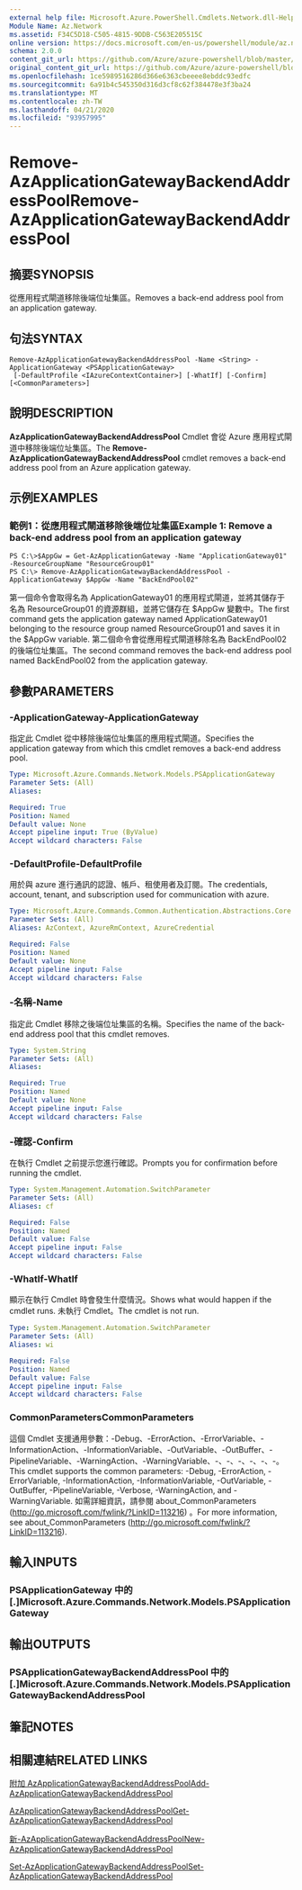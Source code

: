 ```yaml
---
external help file: Microsoft.Azure.PowerShell.Cmdlets.Network.dll-Help.xml
Module Name: Az.Network
ms.assetid: F34C5D18-C505-4815-9DDB-C563E205515C
online version: https://docs.microsoft.com/en-us/powershell/module/az.network/remove-azapplicationgatewaybackendaddresspool
schema: 2.0.0
content_git_url: https://github.com/Azure/azure-powershell/blob/master/src/Network/Network/help/Remove-AzApplicationGatewayBackendAddressPool.md
original_content_git_url: https://github.com/Azure/azure-powershell/blob/master/src/Network/Network/help/Remove-AzApplicationGatewayBackendAddressPool.md
ms.openlocfilehash: 1ce5989516286d366e6363cbeeee8ebddc93edfc
ms.sourcegitcommit: 6a91b4c545350d316d3cf8c62f384478e3f3ba24
ms.translationtype: MT
ms.contentlocale: zh-TW
ms.lasthandoff: 04/21/2020
ms.locfileid: "93957995"
---
```

# <span data-ttu-id="e0ff4-101">Remove-AzApplicationGatewayBackendAddressPool</span><span class="sxs-lookup"><span data-stu-id="e0ff4-101">Remove-AzApplicationGatewayBackendAddressPool</span></span>

## <span data-ttu-id="e0ff4-102">摘要</span><span class="sxs-lookup"><span data-stu-id="e0ff4-102">SYNOPSIS</span></span>
<span data-ttu-id="e0ff4-103">從應用程式閘道移除後端位址集區。</span><span class="sxs-lookup"><span data-stu-id="e0ff4-103">Removes a back-end address pool from an application gateway.</span></span>

## <span data-ttu-id="e0ff4-104">句法</span><span class="sxs-lookup"><span data-stu-id="e0ff4-104">SYNTAX</span></span>

```
Remove-AzApplicationGatewayBackendAddressPool -Name <String> -ApplicationGateway <PSApplicationGateway>
 [-DefaultProfile <IAzureContextContainer>] [-WhatIf] [-Confirm] [<CommonParameters>]
```

## <span data-ttu-id="e0ff4-105">說明</span><span class="sxs-lookup"><span data-stu-id="e0ff4-105">DESCRIPTION</span></span>
<span data-ttu-id="e0ff4-106">**AzApplicationGatewayBackendAddressPool** Cmdlet 會從 Azure 應用程式閘道中移除後端位址集區。</span><span class="sxs-lookup"><span data-stu-id="e0ff4-106">The **Remove-AzApplicationGatewayBackendAddressPool** cmdlet removes a back-end address pool from an Azure application gateway.</span></span>

## <span data-ttu-id="e0ff4-107">示例</span><span class="sxs-lookup"><span data-stu-id="e0ff4-107">EXAMPLES</span></span>

### <span data-ttu-id="e0ff4-108">範例1：從應用程式閘道移除後端位址集區</span><span class="sxs-lookup"><span data-stu-id="e0ff4-108">Example 1: Remove a back-end address pool from an application gateway</span></span>
```
PS C:\>$AppGw = Get-AzApplicationGateway -Name "ApplicationGateway01" -ResourceGroupName "ResourceGroup01"
PS C:\> Remove-AzApplicationGatewayBackendAddressPool -ApplicationGateway $AppGw -Name "BackEndPool02"
```

<span data-ttu-id="e0ff4-109">第一個命令會取得名為 ApplicationGateway01 的應用程式閘道，並將其儲存于名為 ResourceGroup01 的資源群組，並將它儲存在 $AppGw 變數中。</span><span class="sxs-lookup"><span data-stu-id="e0ff4-109">The first command gets the application gateway named ApplicationGateway01 belonging to the resource group named ResourceGroup01 and saves it in the $AppGw variable.</span></span>
<span data-ttu-id="e0ff4-110">第二個命令會從應用程式閘道移除名為 BackEndPool02 的後端位址集區。</span><span class="sxs-lookup"><span data-stu-id="e0ff4-110">The second command removes the back-end address pool named BackEndPool02 from the application gateway.</span></span>

## <span data-ttu-id="e0ff4-111">參數</span><span class="sxs-lookup"><span data-stu-id="e0ff4-111">PARAMETERS</span></span>

### <span data-ttu-id="e0ff4-112">-ApplicationGateway</span><span class="sxs-lookup"><span data-stu-id="e0ff4-112">-ApplicationGateway</span></span>
<span data-ttu-id="e0ff4-113">指定此 Cmdlet 從中移除後端位址集區的應用程式閘道。</span><span class="sxs-lookup"><span data-stu-id="e0ff4-113">Specifies the application gateway from which this cmdlet removes a back-end address pool.</span></span>

```yaml
Type: Microsoft.Azure.Commands.Network.Models.PSApplicationGateway
Parameter Sets: (All)
Aliases:

Required: True
Position: Named
Default value: None
Accept pipeline input: True (ByValue)
Accept wildcard characters: False
```

### <span data-ttu-id="e0ff4-114">-DefaultProfile</span><span class="sxs-lookup"><span data-stu-id="e0ff4-114">-DefaultProfile</span></span>
<span data-ttu-id="e0ff4-115">用於與 azure 進行通訊的認證、帳戶、租使用者及訂閱。</span><span class="sxs-lookup"><span data-stu-id="e0ff4-115">The credentials, account, tenant, and subscription used for communication with azure.</span></span>

```yaml
Type: Microsoft.Azure.Commands.Common.Authentication.Abstractions.Core.IAzureContextContainer
Parameter Sets: (All)
Aliases: AzContext, AzureRmContext, AzureCredential

Required: False
Position: Named
Default value: None
Accept pipeline input: False
Accept wildcard characters: False
```

### <span data-ttu-id="e0ff4-116">-名稱</span><span class="sxs-lookup"><span data-stu-id="e0ff4-116">-Name</span></span>
<span data-ttu-id="e0ff4-117">指定此 Cmdlet 移除之後端位址集區的名稱。</span><span class="sxs-lookup"><span data-stu-id="e0ff4-117">Specifies the name of the back-end address pool that this cmdlet removes.</span></span>

```yaml
Type: System.String
Parameter Sets: (All)
Aliases:

Required: True
Position: Named
Default value: None
Accept pipeline input: False
Accept wildcard characters: False
```

### <span data-ttu-id="e0ff4-118">-確認</span><span class="sxs-lookup"><span data-stu-id="e0ff4-118">-Confirm</span></span>
<span data-ttu-id="e0ff4-119">在執行 Cmdlet 之前提示您進行確認。</span><span class="sxs-lookup"><span data-stu-id="e0ff4-119">Prompts you for confirmation before running the cmdlet.</span></span>

```yaml
Type: System.Management.Automation.SwitchParameter
Parameter Sets: (All)
Aliases: cf

Required: False
Position: Named
Default value: False
Accept pipeline input: False
Accept wildcard characters: False
```

### <span data-ttu-id="e0ff4-120">-WhatIf</span><span class="sxs-lookup"><span data-stu-id="e0ff4-120">-WhatIf</span></span>
<span data-ttu-id="e0ff4-121">顯示在執行 Cmdlet 時會發生什麼情況。</span><span class="sxs-lookup"><span data-stu-id="e0ff4-121">Shows what would happen if the cmdlet runs.</span></span>
<span data-ttu-id="e0ff4-122">未執行 Cmdlet。</span><span class="sxs-lookup"><span data-stu-id="e0ff4-122">The cmdlet is not run.</span></span>

```yaml
Type: System.Management.Automation.SwitchParameter
Parameter Sets: (All)
Aliases: wi

Required: False
Position: Named
Default value: False
Accept pipeline input: False
Accept wildcard characters: False
```

### <span data-ttu-id="e0ff4-123">CommonParameters</span><span class="sxs-lookup"><span data-stu-id="e0ff4-123">CommonParameters</span></span>
<span data-ttu-id="e0ff4-124">這個 Cmdlet 支援通用參數：-Debug、-ErrorAction、-ErrorVariable、-InformationAction、-InformationVariable、-OutVariable、-OutBuffer、-PipelineVariable、-WarningAction、-WarningVariable、-、-、-、-、-、-。</span><span class="sxs-lookup"><span data-stu-id="e0ff4-124">This cmdlet supports the common parameters: -Debug, -ErrorAction, -ErrorVariable, -InformationAction, -InformationVariable, -OutVariable, -OutBuffer, -PipelineVariable, -Verbose, -WarningAction, and -WarningVariable.</span></span> <span data-ttu-id="e0ff4-125">如需詳細資訊，請參閱 about_CommonParameters (http://go.microsoft.com/fwlink/?LinkID=113216) 。</span><span class="sxs-lookup"><span data-stu-id="e0ff4-125">For more information, see about_CommonParameters (http://go.microsoft.com/fwlink/?LinkID=113216).</span></span>

## <span data-ttu-id="e0ff4-126">輸入</span><span class="sxs-lookup"><span data-stu-id="e0ff4-126">INPUTS</span></span>

### <span data-ttu-id="e0ff4-127">PSApplicationGateway 中的 [.]</span><span class="sxs-lookup"><span data-stu-id="e0ff4-127">Microsoft.Azure.Commands.Network.Models.PSApplicationGateway</span></span>

## <span data-ttu-id="e0ff4-128">輸出</span><span class="sxs-lookup"><span data-stu-id="e0ff4-128">OUTPUTS</span></span>

### <span data-ttu-id="e0ff4-129">PSApplicationGatewayBackendAddressPool 中的 [.]</span><span class="sxs-lookup"><span data-stu-id="e0ff4-129">Microsoft.Azure.Commands.Network.Models.PSApplicationGatewayBackendAddressPool</span></span>

## <span data-ttu-id="e0ff4-130">筆記</span><span class="sxs-lookup"><span data-stu-id="e0ff4-130">NOTES</span></span>

## <span data-ttu-id="e0ff4-131">相關連結</span><span class="sxs-lookup"><span data-stu-id="e0ff4-131">RELATED LINKS</span></span>

[<span data-ttu-id="e0ff4-132">附加 AzApplicationGatewayBackendAddressPool</span><span class="sxs-lookup"><span data-stu-id="e0ff4-132">Add-AzApplicationGatewayBackendAddressPool</span></span>](./Add-AzApplicationGatewayBackendAddressPool.md)

[<span data-ttu-id="e0ff4-133">AzApplicationGatewayBackendAddressPool</span><span class="sxs-lookup"><span data-stu-id="e0ff4-133">Get-AzApplicationGatewayBackendAddressPool</span></span>](./Get-AzApplicationGatewayBackendAddressPool.md)

[<span data-ttu-id="e0ff4-134">新-AzApplicationGatewayBackendAddressPool</span><span class="sxs-lookup"><span data-stu-id="e0ff4-134">New-AzApplicationGatewayBackendAddressPool</span></span>](./New-AzApplicationGatewayBackendAddressPool.md)

[<span data-ttu-id="e0ff4-135">Set-AzApplicationGatewayBackendAddressPool</span><span class="sxs-lookup"><span data-stu-id="e0ff4-135">Set-AzApplicationGatewayBackendAddressPool</span></span>](./Set-AzApplicationGatewayBackendAddressPool.md)


